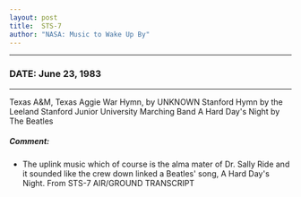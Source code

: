 ```yaml
---
layout: post
title:  STS-7
author: "NASA: Music to Wake Up By"
---
```


----
### DATE: June 23, 1983
----
Texas A&M, Texas Aggie War Hymn, by UNKNOWN
Stanford Hymn by the Leeland Stanford Junior University Marching Band
A Hard Day's Night by The Beatles

##### Comment:
* The uplink music
which of course is the alma mater of Dr. Sally Ride and
it sounded like the crew down linked a Beatles' song, A Hard Day's Night. From STS-7 AIR/GROUND TRANSCRIPT
